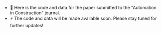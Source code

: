 - 💬 Here is the code and data for the paper submitted to the "Automation in Construction" journal.
- ⚡ The code and data will be made available soon. Please stay tuned for further updates!
